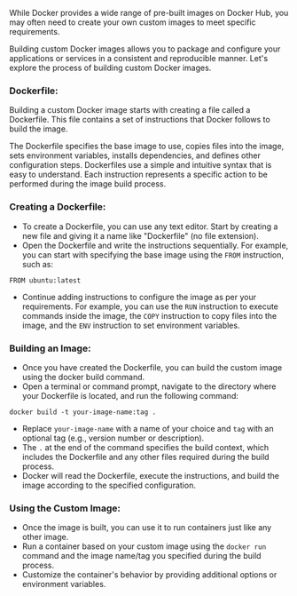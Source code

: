 [//]: # (Building Custom Docker Images)

While Docker provides a wide range of pre-built images on Docker Hub, you may often need to create your own custom images to meet specific requirements. 

Building custom Docker images allows you to package and configure your applications or services in a consistent and reproducible manner. Let's explore the process of building custom Docker images.

### Dockerfile:
Building a custom Docker image starts with creating a file called a Dockerfile. This file contains a set of instructions that Docker follows to build the image.

The Dockerfile specifies the base image to use, copies files into the image, sets environment variables, installs dependencies, and defines other configuration steps.
Dockerfiles use a simple and intuitive syntax that is easy to understand. Each instruction represents a specific action to be performed during the image build process.


### Creating a Dockerfile:
- To create a Dockerfile, you can use any text editor. Start by creating a new file and giving it a name like "Dockerfile" (no file extension).
- Open the Dockerfile and write the instructions sequentially. For example, you can start with specifying the base image using the `FROM` instruction, such as:
```
FROM ubuntu:latest
```
- Continue adding instructions to configure the image as per your requirements. For example, you can use the `RUN` instruction to execute commands inside the image, the `COPY` instruction to copy files into the image, and the `ENV` instruction to set environment variables.


### Building an Image:
- Once you have created the Dockerfile, you can build the custom image using the docker build command.
- Open a terminal or command prompt, navigate to the directory where your Dockerfile is located, and run the following command:
```
docker build -t your-image-name:tag . 
```
- Replace `your-image-name` with a name of your choice and `tag` with an optional tag (e.g., version number or description).
- The ` . ` at the end of the command specifies the build context, which includes the Dockerfile and any other files required during the build process.
- Docker will read the Dockerfile, execute the instructions, and build the image according to the specified configuration.


### Using the Custom Image:
- Once the image is built, you can use it to run containers just like any other image.
- Run a container based on your custom image using the `docker run` command and the image name/tag you specified during the build process.
- Customize the container's behavior by providing additional options or environment variables.
